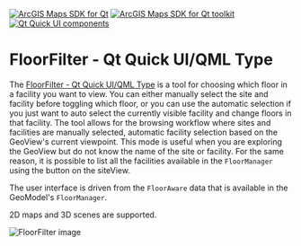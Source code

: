 [![ArcGIS Maps SDK for Qt](https://img.shields.io/badge/ArcGIS%20Maps%20SDK%20for%20Qt-0b5394)](https://developers.arcgis.com/qt/) [![ArcGIS Maps SDK for Qt toolkit](https://img.shields.io/badge/ArcGIS%20Maps%20SDK%20for%20Qt%20toolkit-ea4d13)](https://github.com/Esri/arcgis-maps-sdk-toolkit-qt) [![Qt Quick UI components](https://img.shields.io/badge/Qt%20Qt%20Quick%20UI%20components-ea4d13)](../../toolkitcpp/)

# FloorFilter - Qt Quick UI/QML Type

The [FloorFilter - Qt Quick UI/QML Type](https://developers.arcgis.com/qt/toolkit/api-reference/qml-floorfilter.html) is a tool for choosing which floor in a facility you want to view. You can either manually select the site and facility before toggling which floor, or you can use the automatic selection if you just want to auto select the currently visible facility and change floors in that facility. The tool allows for the browsing workflow where sites and facilities are manually selected, automatic facility selection based on the GeoView's current viewpoint. This mode is useful when you are exploring the GeoView but do not know the name of the site or facility. For the same reason, it is possible to list all the facilities available in the `FloorManager` using the button on the siteView.

The user interface is driven from the `FloorAware` data that is available in the GeoModel's `FloorManager`.

2D maps and 3D scenes are supported.

![FloorFilter image](../images/FloorFilter.gif)